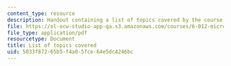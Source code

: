 ```yaml
---
content_type: resource
description: Handout containing a list of topics covered by the course.
file: https://ol-ocw-studio-app-qa.s3.amazonaws.com/courses/6-012-microelectronic-devices-and-circuits-fall-2009/5033f87265b5f4a05fce64e5dc4246bc_MIT6_012F09_topics.pdf
file_type: application/pdf
resourcetype: Document
title: List of topics covered
uid: 5033f872-65b5-f4a0-5fce-64e5dc4246bc
---
```

